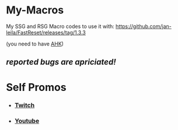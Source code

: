 # My-Macros
My SSG and RSG Macro codes to use it with: https://github.com/jan-leila/FastReset/releases/tag/1.3.3

(you need to have [AHK](https://www.autohotkey.com/))

## ***reported bugs are apriciated!*** 


 
 
 
 
 
 # Self Promos


 - ###  [Twitch](https://www.twitch.tv/penguen482_)

 - ###  [Youtube](https://www.youtube.com/channel/UC2YxB9TYOD1R123lcKK3WFw)
